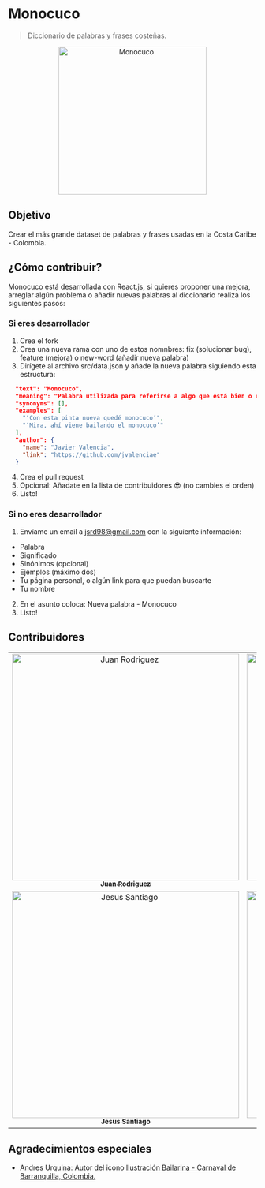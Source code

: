 # Monocuco
> Diccionario de palabras y frases costeñas.
<div align="center">
    <a href="monocuco-f4976.firebaseapp.com">
      <img src="/src/icon.jpg" alt="Monocuco" width="300px" />
    </a>
</div>

## Objetivo
Crear el más grande dataset de palabras y frases usadas en la Costa Caribe - Colombia.

## ¿Cómo contribuir?
Monocuco está desarrollada con React.js, si quieres proponer una mejora, arreglar algún problema o añadir nuevas palabras al diccionario realiza los siguientes pasos:

### Si eres desarrollador
1. Crea el fork
2. Crea una nueva rama con uno de estos nomnbres: fix (solucionar bug), feature (mejora) o new-word (añadir nueva palabra)
3. Dirígete al archivo src/data.json y añade la nueva palabra siguiendo esta estructura:
```json
  "text": "Monocuco",
  "meaning": "Palabra utilizada para referirse a algo que está bien o es bonito. Figura del carnaval de barranquilla.",
  "synonyms": [],
  "examples": [
    "‘Con esta pinta nueva quedé monocuco’",
    "‘Mira, ahí viene bailando el monocuco’"
  ],
  "author": {
    "name": "Javier Valencia",
    "link": "https://github.com/jvalenciae"
  }
```
4. Crea el pull request
5. Opcional: Añadate en la lista de contribuidores &#128526; (no cambies el orden)
6. Listo!

### Si no eres desarrollador

1. Envíame un email a [jsrd98@gmail.com](mailto:jsrd98@gmail.com) con la siguiente información:
  * Palabra
  * Significado
  * Sinónimos (opcional)
  * Ejemplos (máximo dos)
  * Tu página personal, o algún link para que puedan buscarte
  * Tu nombre
2. En el asunto coloca: Nueva palabra - Monocuco
3. Listo!

## Contribuidores
<table>
  <tr>
    <td align="center"><a href="https://github.com/sjdonado"><img src="https://avatars0.githubusercontent.com/u/27580836?s=460&v=4" width="460" alt="Juan Rodriguez"/><br /><sub><b>Juan Rodriguez</b></sub></a></td>
    <td align="center"><a href="https://github.com/krthr"><img src="https://avatars0.githubusercontent.com/u/18665740?s=460&v=4" width="460" alt="Wilson Tovar"/><br /><sub><b>Wilson Tovar</b></sub></a></td>
    <td align="center"><a href="https://github.com/jvalenciae"><img src="https://avatars0.githubusercontent.com/u/44078264?s=460&v=4" width="460" alt="Javier Valencia"/><br /><sub><b>Javier Valencia</b></sub></a></td>
    <td align="center"><a href="https://github.com/C9-LinkRs"><img src="https://avatars0.githubusercontent.com/u/23248296?s=460&v=4" width="460" alt="Johnny Villegas"/><br /><sub><b>Johnny Villegas</b></sub></a></td>
    <td align="center"><a href="https://github.com/fokobot"><img src="https://avatars0.githubusercontent.com/u/25647093?s=460&v=4" width="460" alt="fokobot"/><br /><sub><b>fokobot</b></sub></a></td>
    <td align="center"><a href="https://github.com/herasj"><img src="https://avatars0.githubusercontent.com/u/25647268?s=460&v=4" width="460" alt="Juan Rambal"/><br /><sub><b>Juan Rambal</b></sub></a></td>
    <td align="center"><a href="https://github.com/Yenniferh"><img src="https://avatars0.githubusercontent.com/u/19285706?s=460&v=4" width="460" alt="Yennifer Herrera"/><br /><sub><b>Yennifer Herrera</b></sub></a></td>
  </tr>
  <tr>
    <td align="center"><a href="https://github.com/jaravad"><img src="https://avatars0.githubusercontent.com/u/30931849?s=460&v=4" width="460" alt="Jesus Santiago"/><br /><sub><b>Jesus Santiago</b></sub></a></td>
    <td align="center"><a href="https://github.com/oskhar1099"><img src="https://avatars0.githubusercontent.com/u/44534546?s=460&v=4" width="460" alt="Oskhar Arrieta"/><br /><sub><b>Oskhar Arrieta</b></sub></a></td>
    <td align="center"><a href="https://github.com/kristellu"><img src="https://avatars0.githubusercontent.com/u/28717626?s=460&v=4" width="460" alt="Kristell Urueta"/><br /><sub><b>Kristell Urueta</b></sub></a></td>
    <td align="center"><a href="https://github.com/juandavid716"><img src="https://avatars0.githubusercontent.com/u/42303342?s=460&v=4" width="460" alt="Juan Bojato"/><br /><sub><b>Juan Bojato</b></sub></a></td>
    <td align="center"><a href="https://github.com/pygabo"><img src="https://avatars0.githubusercontent.com/u/17889145?s=400&u=a25cac21223fb057416d6e3f4e2fc44afee7c6b4&v=4" width="460" alt="Jose Guzman"/><br /><sub><b>Jose Guzman</b></sub></a></td>
    <td align="center"><a href="https://github.com/Rafaell416"><img src="https://avatars0.githubusercontent.com/u/18080929?s=400" width="460" alt="Rafael Villarreal"/><br /><sub><b>Rafael Villarreal</b></sub></a></td>
  </tr>
<table>

## Agradecimientos especiales
* Andres Urquina: Autor del icono [Ilustración Bailarina - Carnaval de Barranquilla, Colombia.](https://www.flickr.com/photos/andresurquina/16246891029)
